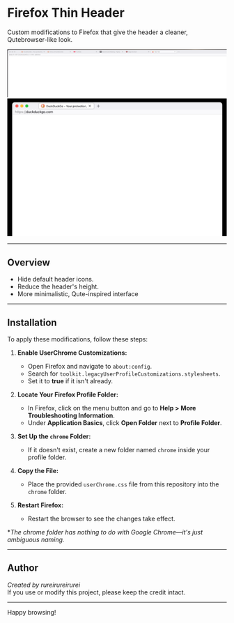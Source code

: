 # Firefox Thin Header

Custom modifications to Firefox that give the header a cleaner, Qutebrowser-like look.

![Screenshot 1](screen1.png)
![Screenshot 2](screen2.png)

---

## Overview

- Hide default header icons.
- Reduce the header's height.
- More minimalistic, Qute-inspired interface

---

## Installation

To apply these modifications, follow these steps:

1. **Enable UserChrome Customizations:**
   - Open Firefox and navigate to `about:config`.
   - Search for `toolkit.legacyUserProfileCustomizations.stylesheets`.
   - Set it to **true** if it isn't already.

2. **Locate Your Firefox Profile Folder:**
   - In Firefox, click on the menu button and go to **Help > More Troubleshooting Information**.
   - Under **Application Basics**, click **Open Folder** next to **Profile Folder**.

3. **Set Up the `chrome` Folder:**
   - If it doesn't exist, create a new folder named `chrome` inside your profile folder.

4. **Copy the File:**
   - Place the provided `userChrome.css` file from this repository into the `chrome` folder.

5. **Restart Firefox:**
   - Restart the browser to see the changes take effect.

**The chrome folder has nothing to do with Google Chrome—it's just ambiguous naming.*

---

## Author

*Created by rureirureirurei*  
If you use or modify this project, please keep the credit intact.

---

Happy browsing!
